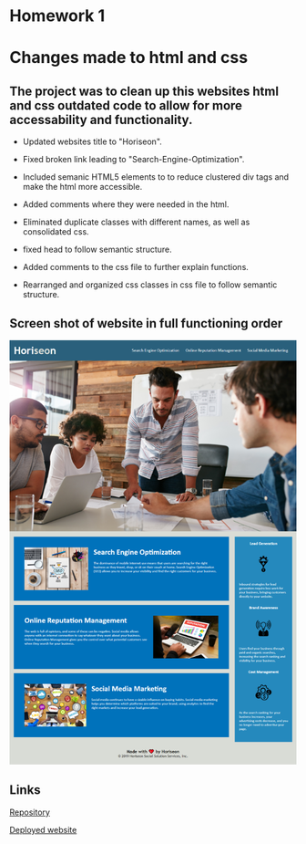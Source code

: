 # Homework 1
# Changes made to html and css

## The project was to clean up this websites html and css outdated code to allow for more accessability and functionality.

* Updated websites title to "Horiseon".

* Fixed broken link leading to "Search-Engine-Optimization".

* Included semanic HTML5 elements to to reduce clustered div tags and make the html more accessible.

* Added comments where they were needed in the html.

* Eliminated duplicate classes with different names, as well as consolidated css.

* fixed head to follow semantic structure.

* Added comments to the css file to further explain functions.

* Rearranged and organized css classes in css file to follow semantic structure.

## Screen shot of website in full functioning order

![horiseon-website](HW1/images/_D__VSC_Homework1_HW1_index.html.png)

## Links

[Repository](https://github.com/jacobduden/Homework1)

[Deployed website](https://jacobduden.github.io/Homework1/)